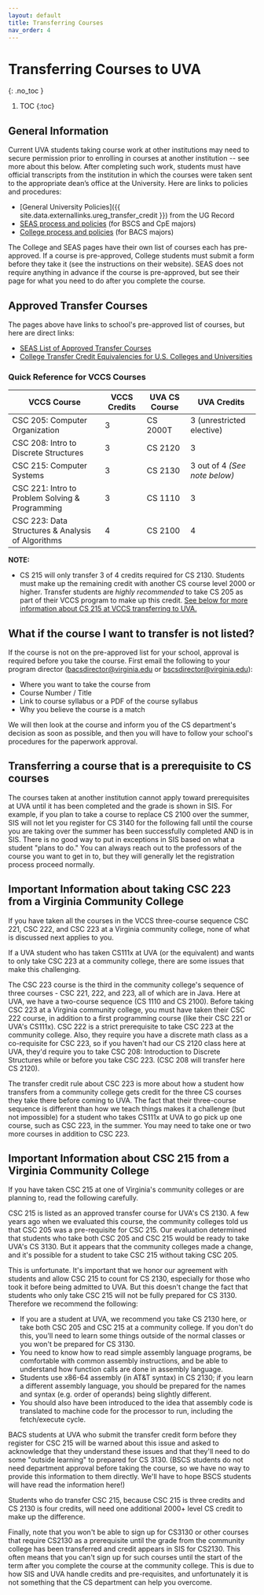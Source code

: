 ```yaml
---
layout: default
title: Transferring Courses
nav_order: 4
---
```


# Transferring Courses to UVA
{: .no_toc }

1. TOC
{:toc}

## General Information

Current UVA students taking course work at other institutions may need to secure permission prior to enrolling in courses at another institution -- see more about this below. After completing such work, students must have official transcripts from the institution in which the courses were taken sent to the appropriate dean’s office at the University. Here are links to policies and procedures:

* [General University Policies]({{ site.data.externallinks.ureg_transfer_credit }}) from the UG Record
* [SEAS process and policies](https://engineering.virginia.edu/current-students/current-undergraduate-students/transferring-uva-engineering/transfer-credit) (for BSCS and CpE majors)
* [College process and policies](https://college.as.virginia.edu/transfer-credit) (for BACS majors)

The College and SEAS pages have their own list of courses each has pre-approved. If a course is pre-approved, College students must submit a form before they take it (see the instructions on their website). SEAS does not require anything in advance if the course is pre-approved, but see their page for what you need to do after you complete the course. 

## Approved Transfer Courses

The pages above have links to school's pre-approved list of courses, but here are direct links:

* [SEAS List of Approved Transfer Courses](https://engineering.virginia.edu/undergraduate-study/future-undergrads/transferring-uva-engineering/transfer-credit-equivalency)
* [College Transfer Credit Equivalencies for U.S. Colleges and Universities](http://ascs8.eservices.virginia.edu/AsEquivs)

### Quick Reference for VCCS Courses

| VCCS Course | VCCS Credits | UVA CS Course | UVA Credits |
| ----------- | ------------ | ------------- | ----------- |
| CSC 205: Computer Organization | 3 | CS 2000T | 3 (unrestricted elective) |
| CSC 208: Intro to Discrete Structures | 3 | CS 2120 | 3 |
| CSC 215: Computer Systems | 3 | CS 2130 | 3 out of 4 _(See note below)_ |
| CSC 221: Intro to Problem Solving & Programming | 3 | CS 1110 | 3 |
| CSC 223: Data Structures & Analysis of Algorithms | 4 | CS 2100 | 4 |

__NOTE:__
- CS 215 will only transfer 3 of 4 credits required for CS 2130.  Students must make up the remaining credit with another CS course level 2000 or higher.  Transfer students are _highly recommended_ to take CS 205 as part of their VCCS program to make up this credit.  [See below for more information about CS 215 at VCCS transferring to UVA.](/transfer.html#important-information-about-csc-215-from-a-virginia-community-college)

## What if the course I want to transfer is not listed?

If the course is not on the pre-approved list for your school, approval is required before you take the course. First email the following to your program director ([bacsdirector@virginia.edu](mailto:bacsdirector@virginia.edu) or [bscsdirector@virginia.edu](mailto:bscsdirector@virginia.edu)):

* Where you want to take the course from
* Course Number / Title
* Link to course syllabus or a PDF of the course syllabus
* Why you believe the course is a match

We will then look at the course and inform you of the CS department's decision as soon as possible, and then you will have to follow your school's procedures for the paperwork approval.

## Transferring a course that is a prerequisite to CS courses

The courses taken at another institution cannot apply toward prerequisites at UVA until it has been completed and the grade is shown in SIS.  For example, if you plan to take a course to replace CS 2100 over the summer, SIS will not let you register for CS 3140 for the following fall until the course you are taking over the summer has been successfully completed AND is in SIS.  There is no good way to put in exceptions in SIS based on what a student "plans to do."  You can always reach out to the professors of the course you want to get in to, but they will generally let the registration process proceed normally.


## Important Information about taking CSC 223 from a Virginia Community College

If you have taken all the courses in the VCCS three-course sequence CSC 221, CSC 222, and CSC 223 at a Virginia community college, none of what is discussed next applies to you.

If a UVA student who has taken CS111x at UVA (or the equivalent) and wants to only take CSC 223 at a community college, there are some issues that make this challenging.

The CSC 223 course is the third in the community college's sequence of three courses - CSC 221, 222, and 223, all of which are in Java.  Here at UVA, we have a two-course sequence (CS 1110 and CS 2100).  Before taking CSC 223 at a Virginia community college, you must have taken their CSC 222 course, in addition to a first programming course (like their CSC 221 or UVA's CS111x).  CSC 222 is a strict prerequisite to take CSC 223 at the community college.  Also, they require you have a discrete math class as a co-requisite for CSC 223, so if you haven't had our CS 2120 class here at UVA, they'd require you to take CSC 208: Introduction to Discrete Structures while or before you take CSC 223.  (CSC 208 will transfer here CS 2120).

The transfer credit rule about CSC 223 is more about how a student how transfers from a community college gets credit for the three CS courses they take there before coming to UVA.  The fact that their three-course sequence is different than how we teach things makes it a challenge (but not impossible) for a student who takes CS111x at UVA to go pick up one course, such as CSC 223, in the summer. You may need to take one or two more courses in addition to CSC 223.

## Important Information about CSC 215 from a Virginia Community College

If you have taken CSC 215 at one of Virginia's community colleges or are planning to, read the following carefully.

CSC 215 is listed as an approved transfer course for UVA's CS 2130. A few years ago when we evaluated this course, the community colleges told us that CSC 205 was a pre-requisite for CSC 215. Our evaluation determined that students who take both CSC 205 and CSC 215 would be ready to take UVA's CS 3130.  But it appears that the community colleges made a change, and it's possible for a student to take CSC 215 without taking CSC 205.

This is unfortunate. It's important that we honor our agreement with students and allow CSC 215 to count for CS 2130, especially for those who took it before being admitted to UVA. But this doesn't change the fact that students who only take CSC 215 will not be fully prepared for CS 3130.  Therefore we recommend the following:

* If you are a student at UVA, we recommend you take CS 2130 here, or take both CSC 205 and CSC 215 at a community college.  If you don't do this, you'll need to learn some things outside of the normal classes or you won't be prepared for CS 3130.
* You need to know how to read simple assembly language programs, be comfortable with common assembly instructions, and be able to understand how function calls are done in assembly language.
* Students use x86-64 assembly (in AT&T syntax) in CS 2130; if you learn a different assembly language, you should be prepared for the names and syntax (e.g. order of operands) being slightly different. 
* You should also have been introduced to the idea that assembly code is translated to machine code for the processor to run, including the fetch/execute cycle.

BACS students at UVA who submit the transfer credit form before they register for CSC 215 will be warned about this issue and asked to acknowledge that they understand these issues and that they'll need to do some "outside learning" to prepared for CS 3130.  (BSCS students do not need department approval before taking the course, so we have no way to provide this information to them directly. We'll have to hope BSCS students will have read the information here!)

Students who do transfer CSC 215, because CSC 215 is three credits and CS 2130 is four credits, will need one additional 2000+ level CS credit to make up the difference.

Finally, note that you won't be able to sign up for CS3130 or other courses that require CS2130 as a prerequisite until the grade from the community college has been transferred  and credit appears in SIS for CS2130.  This often means that you can't sign up for such courses until the start of the term after you complete the course at the community college.  This is due to how SIS and UVA handle credits and pre-requisites, and unfortunately it is not something that the CS department can help you overcome.
